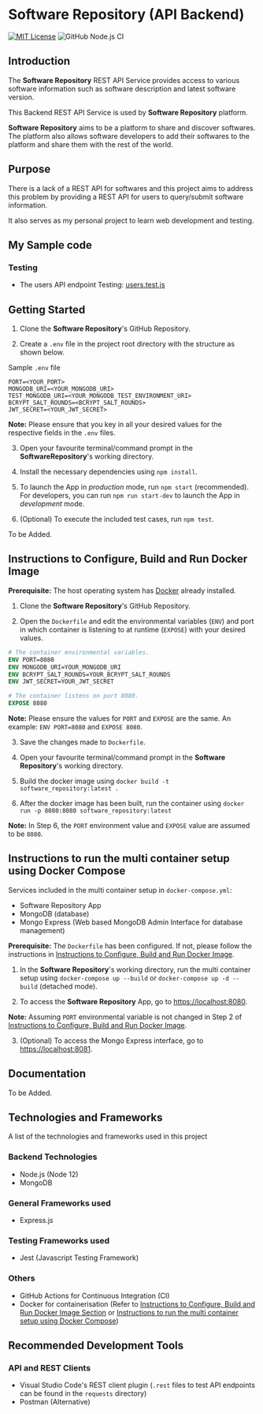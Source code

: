 # Software Repository (API Backend)

[![MIT License](https://img.shields.io/badge/license-MIT-blue)](https://github.com/learnsoftwaredevelopment/SoftwareRepository/blob/master/LICENSE)
![GitHub Node.js CI](https://github.com/learnsoftwaredevelopment/SoftwareRepository/workflows/Node.js%20CI/badge.svg?branch=master)

## Introduction

The **Software Repository** REST API Service provides access to various software information such as software description and latest software version. 

This Backend REST API Service is used by **Software Repository** platform.

**Software Repository** aims to be a platform to share and discover softwares. The platform also allows software developers to add their softwares to the platform and share them with the rest of the world. 

## Purpose
There is a lack of a REST API for softwares and this project aims to address this problem by providing a REST API for users to query/submit software information.

It also serves as my personal project to learn web development and testing.

## My Sample code

### Testing
- The users API endpoint Testing: [users.test.js](https://github.com/learnsoftwaredevelopment/SoftwareRepository/blob/master/tests/api/users/users.test.js)

## Getting Started
1) Clone the **Software Repository**'s GitHub Repository.

2) Create a `.env` file in the project root directory with the structure as shown below.

Sample `.env` file

```Shell
PORT=<YOUR_PORT>
MONGODB_URI=<YOUR_MONGODB_URI>
TEST_MONGODB_URI=<YOUR_MONGODB_TEST_ENVIRONMENT_URI>
BCRYPT_SALT_ROUNDS=<BCRYPT_SALT_ROUNDS>
JWT_SECRET=<YOUR_JWT_SECRET>
```

**Note:** Please ensure that you key in all your desired values for the respective fields in the `.env` files.

3) Open your favourite terminal/command prompt in the **SoftwareRepository**'s working directory.

4) Install the necessary dependencies using `npm install`.

5) To launch the App in *production* mode, run `npm start` (recommended). For developers, you can run `npm run start-dev` to launch the App in *development* mode.

6) (Optional) To execute the included test cases, run `npm test`.

To be Added.

## Instructions to Configure, Build and Run Docker Image

**Prerequisite:** The host operating system has [Docker](https://www.docker.com/) already installed.

1) Clone the **Software Repository**'s GitHub Repository.

2) Open the `Dockerfile` and edit the environmental variables (`ENV`) and port in which container is listening to at runtime (`EXPOSE`) with your desired values.

```Dockerfile
# The container environmental variables.
ENV PORT=8080
ENV MONGODB_URI=YOUR_MONGODB_URI
ENV BCRYPT_SALT_ROUNDS=YOUR_BCRYPT_SALT_ROUNDS
ENV JWT_SECRET=YOUR_JWT_SECRET

# The container listens on port 8080.
EXPOSE 8080
```

**Note:** Please ensure the values for `PORT` and `EXPOSE` are the same. An example: `ENV PORT=8080` and `EXPOSE 8080`.

3) Save the changes made to `Dockerfile`.

4) Open your favourite terminal/command prompt in the **Software Repository**'s working directory.

5) Build the docker image using `docker build -t software_repository:latest .`

6) After the docker image has been built, run the container using `docker run -p 8080:8080 software_repository:latest`
  
**Note:** In Step 6, the `PORT` environment value and `EXPOSE` value are assumed to be `8080`.

## Instructions to run the multi container setup using Docker Compose

Services included in the multi container setup in `docker-compose.yml`:
  - Software Repository App
  - MongoDB (database)
  - Mongo Express (Web based MongoDB Admin Interface for database management)

**Prerequisite:** The `Dockerfile` has been configured. If not, please follow the instructions in [Instructions to Configure, Build and Run Docker Image](#instructions-to-configure-build-and-run-docker-image).

1) In the **Software Repository**'s working directory, run the multi container setup using `docker-compose up --build` or `docker-compose up -d --build` (detached mode).

2) To access the **Software Repository** App, go to [https://localhost:8080](https://localhost:8080).

**Note:** Assuming `PORT` environmental variable is not changed in Step 2 of [ Instructions to Configure, Build and Run Docker Image](#instructions-to-configure-build-and-run-docker-image).

3) (Optional) To access the Mongo Express interface, go to [https://localhost:8081](https://localhost:8081).

## Documentation
To be Added.

## Technologies and Frameworks
A list of the technologies and frameworks used in this project

### Backend Technologies
- Node.js (Node 12)
- MongoDB

### General Frameworks used
- Express.js

### Testing Frameworks used
- Jest (Javascript Testing Framework)

### Others
- GitHub Actions for Continuous Integration (CI)
- Docker for containerisation (Refer to [Instructions to Configure, Build and Run Docker Image Section](#instructions-to-configure-build-and-run-docker-image) or [Instructions to run the multi container setup using Docker Compose](#instructions-to-run-the-multi-container-setup-using-docker-compose))

## Recommended Development Tools
### API and REST Clients
- Visual Studio Code's REST client plugin (`.rest` files to test API endpoints can be found in the `requests` directory)
- Postman (Alternative)
